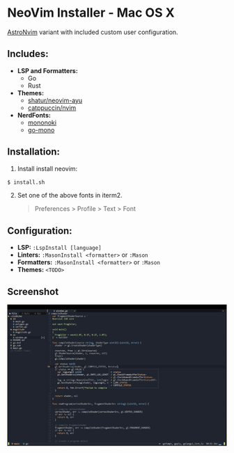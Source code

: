 # NeoVim Installer - Mac OS X

[AstroNvim](https://astronvim.github.io) variant with included custom user configuration.

## Includes:

- **LSP and Formatters:**
  - Go
  - Rust
- **Themes:**
  - [shatur/neovim-ayu](https://github.com/Shatur/neovim-ayu)
  - [catppuccin/nvim](https://github.com/catppuccin/nvim)
- **NerdFonts:**
  - [mononoki](https://www.programmingfonts.org/#mononoki)
  - [go-mono](https://www.programmingfonts.org/#go-mono)

## Installation:

1. Install install neovim:

```sh
$ install.sh
```

2. Set one of the above fonts in iterm2.
   > Preferences > Profile > Text > Font

## Configuration:

- **LSP:** `:LspInstall [language]`
- **Linters:** `:MasonInstall <formatter>` or `:Mason`
- **Formatters:** `:MasonInstall <formatter>` or `:Mason`
- **Themes:** `<TODO>`

## Screenshot

![screen][screen]

[screen]: https://raw.githubusercontent.com/josephbharrison/nvim/main/images/screen.png
